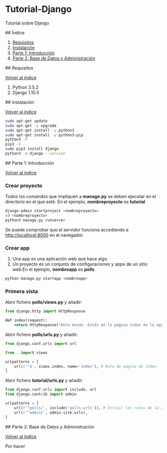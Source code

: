 # Tutorial-Django
Tutorial sobre Django

<div id='index'/>
## Índice

1. [Requisitos](#seccion01)
2. [Instalación](#seccion02)
3. [Parte 1: Introducción](#seccion1)
4. [Parte 2: Base de Datos y Administración](#seccion2)

<div id='seccion01'/>
## Requisitos

[Volver al índice](#index)

1. Python 3.5.2
2. Django 1.10.5

<div id='seccion02'/>
## Instalación

[Volver al índice](#index)

```bash
sudo apt-get update
sudo apt-get -y upgrade
sudo apt-get install -y python3
sudo apt-get install -y python3-pip
python3 -V
pip3 -V
sudo pip3 install django
python3 -m django --version
```

<div id='seccion1'/>
## Parte 1: Introducción

[Volver al índice](#index)

### Crear proyecto

Todos los comandos que impliquen a **manage.py** se deben ejecutar en el directorio en el que esté. En el ejemplo, **nombreproyecto** es **tutorial**
```bash
django-admin startproject <nombreproyecto>
cd <nombreproyecto>
python3 manage.py runserver
```
Se puede comprobar que el servidor funciona accediendo a [http://localhost:8000](http://localhost:8000) en el navegador.

### Crear app

1. Una app es una aplicación web que hace algo.
2. Un proyecto es un conjunto de configuraciones y apps de un sitio web.En el ejemplo, **nombreapp** es **polls**

```bash
python manage.py startapp <nombreapp>
```

### Primera vista

Abrir fichero **polls/views.py** y añadir:

```python
from django.http import HttpResponse

def index(request):
    return HttpResponse("Hola mundo. Estás en la página index de la app polls")
```

Abrir fichero **polls/urls.py** y añadir:

```python
from django.conf.urls import url

from . import views

urlpatterns = [
    url(r'^$', views.index, name='index'), # Ruta de página de index
]
```

Abrir fichero **tutorial/urls.py** y añadir:

```python
from django.conf.urls import include, url
from django.contrib import admin

urlpatterns = [
    url(r'^polls/', include('polls.urls')), # Incluir las rutas de la app polls a partir de sitio.com/polls/
    url(r'^admin/', admin.site.urls),
]
```

<div id='seccion2'/>
## Parte 2: Base de Datos y Administración

[Volver al índice](#index)

Por hacer
